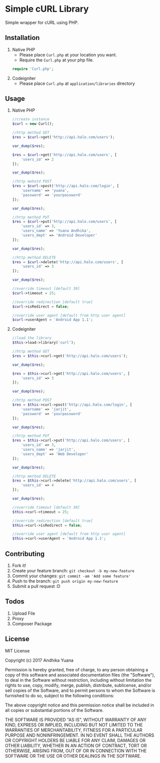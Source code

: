 # Simple cURL Library

Simple wrapper for cURL using PHP.

## Installation

1. Native PHP
	- Please place `Curl.php` at your location you want.
	- Require the `Curl.php` at your php file.
	```php
	require 'Curl.php';
	```
2. Codeigniter
	- Please place `Curl.php` at `application/libraries` directory

## Usage

1. Native PHP

	```php
	//create instance
	$curl = new Curl();
	
	//http method GET
	$res = $curl->get('http://api.halo.com/users');

	var_dump($res);

	$res = $curl->get('http://api.halo.com/users', [
		'users_id' => 2
	]);

	var_dump($res);

	//http mehotd POST
	$res = $curl->post('http://api.halo.com/login', [
		'username' => 'yuana',
		'password' => 'yourpassword'
	]);

	var_dump($res);

	//http method PUT
	$res = $curl->put('http://api.halo.com/users', [
		'users_id' => 3,
		'users_name' => 'Yuana Andhika',
		'users_dept' => 'Android Developer'
	]);

	var_dump($res);

	//http method DELETE
	$res = $curl->delete('http://api.halo.com/users', [
		'users_id' => 3
	]);

	var_dump($res);

	//override timeout [default 30]
	$curl->timeout = 25;

	//override redirection [default true]
	$curl->isRedirect = false;

	//override user agent [default from http user agent]
	$curl->userAgent = 'Android App 1.1';

	```
2. Codeigniter

    ```php
    //load the library
    $this->load->library('curl');
    
    //http method GET
	$res = $this->curl->get('http://api.halo.com/users');

	var_dump($res);

    $res = $this->curl->get('http://api.halo.com/users', [
        'users_id' => 3
    ]);

    var_dump($res);
    
    //http method POST
    $res = $this->curl->post('http://api.halo.com/login', [
        'username' => 'jarjit',
        'password' => 'yourpassword'
    ]);

    var_dump($res);
    
    //http method PUT
    $res = $this->curl->put('http://api.halo.com/users', [
        'users_id' => 3,
        'users_name' => 'jarjit',
        'users_dept' => 'Web Developer'
    ]);

    var_dump($res);
    
    //http method DELETE
    $res = $this->curl->delete('http://api.halo.com/users', [
        'users_id' => 4
    ]);

    var_dump($res);

    //override timeout [default 30]
	$this->curl->timeout = 25;

	//override redirection [default true]
	$this->curl->isRedirect = false;

	//override user agent [default from http user agent]
	$this->curl->userAgent = 'Android App 1.1';

    ```

## Contributing

1. Fork it!
2. Create your feature branch: `git checkout -b my-new-feature`
3. Commit your changes: `git commit -am 'Add some feature'`
4. Push to the branch: `git push origin my-new-feature`
5. Submit a pull request :D

## Todos

1. Upload File
2. Proxy
3. Composer Package

## License

MIT License

Copyright (c) 2017 Andhika Yuana

Permission is hereby granted, free of charge, to any person obtaining a copy
of this software and associated documentation files (the "Software"), to deal
in the Software without restriction, including without limitation the rights
to use, copy, modify, merge, publish, distribute, sublicense, and/or sell
copies of the Software, and to permit persons to whom the Software is
furnished to do so, subject to the following conditions:

The above copyright notice and this permission notice shall be included in all
copies or substantial portions of the Software.

THE SOFTWARE IS PROVIDED "AS IS", WITHOUT WARRANTY OF ANY KIND, EXPRESS OR
IMPLIED, INCLUDING BUT NOT LIMITED TO THE WARRANTIES OF MERCHANTABILITY,
FITNESS FOR A PARTICULAR PURPOSE AND NONINFRINGEMENT. IN NO EVENT SHALL THE
AUTHORS OR COPYRIGHT HOLDERS BE LIABLE FOR ANY CLAIM, DAMAGES OR OTHER
LIABILITY, WHETHER IN AN ACTION OF CONTRACT, TORT OR OTHERWISE, ARISING FROM,
OUT OF OR IN CONNECTION WITH THE SOFTWARE OR THE USE OR OTHER DEALINGS IN THE
SOFTWARE.